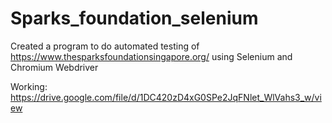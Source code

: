 # Sparks_foundation_selenium
Created a program to do automated testing of https://www.thesparksfoundationsingapore.org/ using Selenium and Chromium Webdriver

Working: https://drive.google.com/file/d/1DC420zD4xG0SPe2JqFNlet_WlVahs3_w/view
